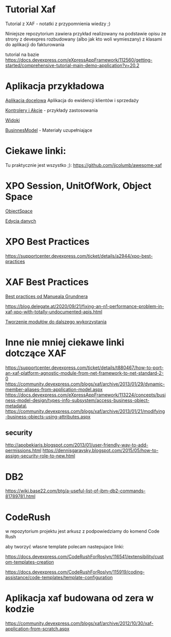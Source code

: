 # Tutorial Xaf
Tutorial z XAF - notatki z przypomnienia wiedzy ;)

Niniejsze repozytorium zawiera przykład realizowany na podstawie opisu ze strony z devexpres rozbudowany (albo jak kto woli wymieszany) z klasami do aplikacji do fakturowania

tutorial na bazie https://docs.devexpress.com/eXpressAppFramework/112560/getting-started/comprehensive-tutorial-main-demo-application?v=20.2




# Aplikacja przykładowa


[Aplikacja docelowa](AplikacjaPraktyczna.md) Aplikacja do ewidencji klientów i sprzedaży


[Kontrolery i Akcje](Controllers.md) - przykłady zastosowania

[Widoki](Views.md)


[BusinnesModel](BO.md) - Materiały uzupełniające




# Ciekawe linki:
Tu praktycznie jest wszystko ;):
<a href="https://github.com/jjcolumb/awesome-xaf" target="_blank">https://github.com/jjcolumb/awesome-xaf</a>

# XPO Session, UnitOfWork, Object Space

<a href="https://docs.devexpress.com/eXpressAppFramework/113707/concepts/data-manipulation-and-business-logic/object-space" target="_blank">ObjectSpace</a>

<a href="https://docs.devexpress.com/eXpressAppFramework/113711/concepts/data-manipulation-and-business-logic/create-read-update-and-delete-data" target="_blank">Edycja danych</a>

# XPO Best Practices
https://supportcenter.devexpress.com/ticket/details/a2944/xpo-best-practices

# XAF Best Practices

<a href="https://community.devexpress.com/blogs/xaf/archive/2018/04/26/xaf-best-practices-from-manuel-grundner.aspx" target="_blank">Best practices od Manueala Grundnera</a>

https://blog.delegate.at/2020/09/21/fixing-an-n1-performance-problem-in-xaf-xpo-with-totally-undocumented-apis.html

<a href="https://community.devexpress.com/blogs/xaf/archive/2011/07/04/best-practices-of-creating-reusable-xaf-modules-by-example-of-a-view-variants-module-extension.aspx" target="_blank">Tworzenie modułów do dalszego wykorzystania</a>
# Inne nie mniej ciekawe linki dotczące XAF
https://supportcenter.devexpress.com/ticket/details/t880467/how-to-port-an-xaf-platform-agnostic-module-from-net-framework-to-net-standard-2-0
https://community.devexpress.com/blogs/xaf/archive/2013/01/29/dynamic-member-aliases-from-application-model.aspx
https://docs.devexpress.com/eXpressAppFramework/113224/concepts/business-model-design/types-info-subsystem/access-business-object-metadata\
https://community.devexpress.com/blogs/xaf/archive/2013/01/21/modifying-business-objects-using-attributes.aspx
## security
http://apobekiaris.blogspot.com/2013/01/user-friendly-way-to-add-permissions.html
https://dennisgaravsky.blogspot.com/2015/05/how-to-assign-security-role-to-new.html


# DB2
https://wiki.base22.com/btg/a-useful-list-of-ibm-db2-commands-81789781.html


# CodeRush

w repozytorium projektu jest arkusz z podpowiedziamy do komend Code Rush

aby tworzyć własne template polecam nastepujace linki:


https://docs.devexpress.com/CodeRushForRoslyn/116541/extensibility/custom-templates-creation

https://docs.devexpress.com/CodeRushForRoslyn/115919/coding-assistance/code-templates/template-configuration

# Aplikacja xaf budowana od zera w kodzie

<a href="https://community.devexpress.com/blogs/xaf/archive/2012/10/30/xaf-application-from-scratch.aspx" target="_blank">https://community.devexpress.com/blogs/xaf/archive/2012/10/30/xaf-application-from-scratch.aspx</a>

